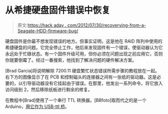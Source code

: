 # 从希捷硬盘固件错误中恢复

> 原文:[https://hack aday . com/2012/07/30/recoverying-from-a-Seagate-HDD-firmware-bug/](https://hackaday.com/2012/07/30/recovering-from-a-seagate-hdd-firmware-bug/)

硬盘固件是你最不想发现错误的地方。但事实证明，这是他在 RAID 阵列中使用的希捷硬盘的问题。它完全停止工作，他后来发现固件有一个错误，使驱动器认为它永远处于忙碌状态。有一个固件升级可用，但你必须在问题出现之前应用它，否则你就要倒霉了。经过一番搜索，他找到了解决问题的硬件解决方案。

[Brad Garcia]将说明解除 7200.11 硬盘繁忙状态错误所需步骤的教程放在一起。右下方的图像显示了在 PCB 和控制磁头的连接器之间有一张纸的驱动器。这是必要的，以引导驱动器没有它挂起由于错误。在那里，他发出一系列命令，将它放入访问级别 2，然后移除纸板进行剩余的修复。

在教程中[Brad]使用了一个串行 TTL 转换器。[BBfoto]取而代之的是一个 Arduino，[用它作为 USB-ttl 桥](http://www.reddit.com/r/sysadmin/comments/xcjdw/arduino_saved_a_10tb_raid5_array_from_total/)。